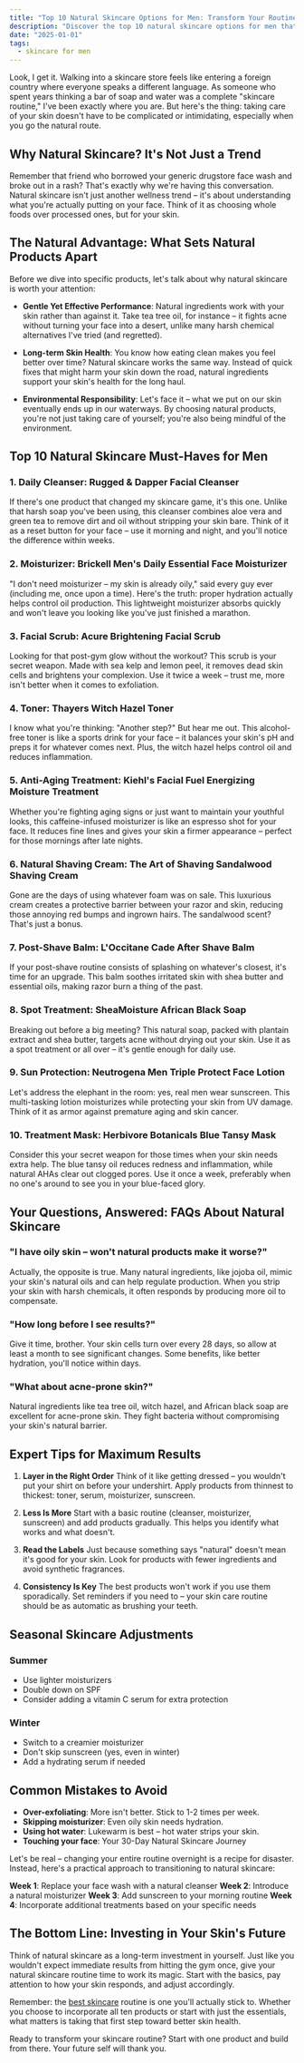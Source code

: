 ```yaml
---
title: "Top 10 Natural Skincare Options for Men: Transform Your Routine Today"
description: "Discover the top 10 natural skincare options for men that will transform your daily routine. From cleansers to moisturizers, learn how to care for your skin the natural way."
date: "2025-01-01"
tags:
  - skincare for men
---
```


<!--[Insert hero image of diverse men's natural skincare products arranged aesthetically]-->

Look, I get it. Walking into a skincare store feels like entering a foreign country where everyone speaks a different language. As someone who spent years thinking a bar of soap and water was a complete "skincare routine," I've been exactly where you are. But here's the thing: taking care of your skin doesn't have to be complicated or intimidating, especially when you go the natural route.

## Why Natural Skincare? It's Not Just a Trend

Remember that friend who borrowed your generic drugstore face wash and broke out in a rash? That's exactly why we're having this conversation. Natural skincare isn't just another wellness trend – it's about understanding what you're actually putting on your face. Think of it as choosing whole foods over processed ones, but for your skin.

## The Natural Advantage: What Sets Natural Products Apart

Before we dive into specific products, let's talk about why natural skincare is worth your attention:

* **Gentle Yet Effective Performance**: Natural ingredients work with your skin rather than against it. Take tea tree oil, for instance – it fights acne without turning your face into a desert, unlike many harsh chemical alternatives I've tried (and regretted).

* **Long-term Skin Health**: You know how eating clean makes you feel better over time? Natural skincare works the same way. Instead of quick fixes that might harm your skin down the road, natural ingredients support your skin's health for the long haul.

* **Environmental Responsibility**: Let's face it – what we put on our skin eventually ends up in our waterways. By choosing natural products, you're not just taking care of yourself; you're also being mindful of the environment.

## Top 10 Natural Skincare Must-Haves for Men

### 1. Daily Cleanser: Rugged & Dapper Facial Cleanser

If there's one product that changed my skincare game, it's this one. Unlike that harsh soap you've been using, this cleanser combines aloe vera and green tea to remove dirt and oil without stripping your skin bare. Think of it as a reset button for your face – use it morning and night, and you'll notice the difference within weeks.

### 2. Moisturizer: Brickell Men's Daily Essential Face Moisturizer

"I don't need moisturizer – my skin is already oily," said every guy ever (including me, once upon a time). Here's the truth: proper hydration actually helps control oil production. This lightweight moisturizer absorbs quickly and won't leave you looking like you've just finished a marathon.

### 3. Facial Scrub: Acure Brightening Facial Scrub

Looking for that post-gym glow without the workout? This scrub is your secret weapon. Made with sea kelp and lemon peel, it removes dead skin cells and brightens your complexion. Use it twice a week – trust me, more isn't better when it comes to exfoliation.

### 4. Toner: Thayers Witch Hazel Toner

I know what you're thinking: "Another step?" But hear me out. This alcohol-free toner is like a sports drink for your face – it balances your skin's pH and preps it for whatever comes next. Plus, the witch hazel helps control oil and reduces inflammation.

### 5. Anti-Aging Treatment: Kiehl's Facial Fuel Energizing Moisture Treatment

Whether you're fighting aging signs or just want to maintain your youthful looks, this caffeine-infused moisturizer is like an espresso shot for your face. It reduces fine lines and gives your skin a firmer appearance – perfect for those mornings after late nights.

### 6. Natural Shaving Cream: The Art of Shaving Sandalwood Shaving Cream

Gone are the days of using whatever foam was on sale. This luxurious cream creates a protective barrier between your razor and skin, reducing those annoying red bumps and ingrown hairs. The sandalwood scent? That's just a bonus.

### 7. Post-Shave Balm: L'Occitane Cade After Shave Balm

If your post-shave routine consists of splashing on whatever's closest, it's time for an upgrade. This balm soothes irritated skin with shea butter and essential oils, making razor burn a thing of the past.

### 8. Spot Treatment: SheaMoisture African Black Soap

Breaking out before a big meeting? This natural soap, packed with plantain extract and shea butter, targets acne without drying out your skin. Use it as a spot treatment or all over – it's gentle enough for daily use.

### 9. Sun Protection: Neutrogena Men Triple Protect Face Lotion

Let's address the elephant in the room: yes, real men wear sunscreen. This multi-tasking lotion moisturizes while protecting your skin from UV damage. Think of it as armor against premature aging and skin cancer.

### 10. Treatment Mask: Herbivore Botanicals Blue Tansy Mask

Consider this your secret weapon for those times when your skin needs extra help. The blue tansy oil reduces redness and inflammation, while natural AHAs clear out clogged pores. Use it once a week, preferably when no one's around to see you in your blue-faced glory.

## Your Questions, Answered: FAQs About Natural Skincare

### "I have oily skin – won't natural products make it worse?"
Actually, the opposite is true. Many natural ingredients, like jojoba oil, mimic your skin's natural oils and can help regulate production. When you strip your skin with harsh chemicals, it often responds by producing more oil to compensate.

### "How long before I see results?"
Give it time, brother. Your skin cells turn over every 28 days, so allow at least a month to see significant changes. Some benefits, like better hydration, you'll notice within days.

### "What about acne-prone skin?"
Natural ingredients like tea tree oil, witch hazel, and African black soap are excellent for acne-prone skin. They fight bacteria without compromising your skin's natural barrier.

## Expert Tips for Maximum Results

1. **Layer in the Right Order**
Think of it like getting dressed – you wouldn't put your shirt on before your undershirt. Apply products from thinnest to thickest: toner, serum, moisturizer, sunscreen.

2. **Less Is More**
Start with a basic routine (cleanser, moisturizer, sunscreen) and add products gradually. This helps you identify what works and what doesn't.

3. **Read the Labels**
Just because something says "natural" doesn't mean it's good for your skin. Look for products with fewer ingredients and avoid synthetic fragrances.

4. **Consistency Is Key**
The best products won't work if you use them sporadically. Set reminders if you need to – your skin care routine should be as automatic as brushing your teeth.

## Seasonal Skincare Adjustments

### Summer
* Use lighter moisturizers
* Double down on SPF
* Consider adding a vitamin C serum for extra protection

### Winter
* Switch to a creamier moisturizer
* Don't skip sunscreen (yes, even in winter)
* Add a hydrating serum if needed

## Common Mistakes to Avoid

* **Over-exfoliating**: More isn't better. Stick to 1-2 times per week.
* **Skipping moisturizer**: Even oily skin needs hydration.
* **Using hot water**: Lukewarm is best – hot water strips your skin.
* **Touching your face**: Your 30-Day Natural Skincare Journey

Let's be real – changing your entire routine overnight is a recipe for disaster. Instead, here's a practical approach to transitioning to natural skincare:

**Week 1**: Replace your face wash with a natural cleanser
**Week 2**: Introduce a natural moisturizer
**Week 3**: Add sunscreen to your morning routine
**Week 4**: Incorporate additional treatments based on your specific needs

## The Bottom Line: Investing in Your Skin's Future

Think of natural skincare as a long-term investment in yourself. Just like you wouldn't expect immediate results from hitting the gym once, give your natural skincare routine time to work its magic. Start with the basics, pay attention to how your skin responds, and adjust accordingly.

Remember: the [best skincare](https://shopperqueries.com/blog/skincare-for-men/) routine is one you'll actually stick to. Whether you choose to incorporate all ten products or start with just the essentials, what matters is taking that first step toward better skin health.

Ready to transform your skincare routine? Start with one product and build from there. Your future self will thank you.
